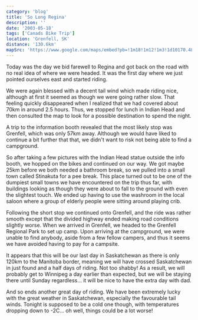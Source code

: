 ```yaml
---
category: 'blog'
title: 'So Long Regina'
description: ''
date: '2003-05-18'
tags: ['Canads Bike Trip']
location: 'Grenfell, SK'
distance: '130.6km'
mapSrc: 'https://www.google.com/maps/embed?pb=!1m18!1m12!1m3!1d10170.489487493349!2d-102.94038920654137!3d50.41087492151727!2m3!1f0!2f0!3f0!3m2!1i1024!2i768!4f13.1!3m3!1m2!1s0x52e1e5a7a1534845%3A0xd4a1eefa0075c9df!2sGrenfell%2C%20SK%20S0G%202B0!5e0!3m2!1sen!2sca!4v1609171936722!5m2!1sen!2sca'
---
```

Today was the day we bid farewell to Regina and got back on the road with no real idea of where we were headed. It was the first day where we just pointed ourselves east and started riding.

We were again blessed with a decent tail wind which made riding nice, although at first it seemed as though we were going rather slow. That feeling quickly disappeared when I realized that we had covered about 70km in around 2.5 hours. Thus, we stopped for lunch in Indian Head and then consulted the map to look for a possible destination to spend the night.

A trip to the information booth revealed that the most likely stop was Grenfell, which was only 57km away. Although we would have liked to continue a bit further that that, we didn't want to risk not being able to find a campground.

So after taking a few pictures with the Indian Head statue outside the info booth, we hopped on the bikes and continued on our way. We got maybe 25km before we both needed a bathroom break, so we pulled into a small town called Stinakuta for a pee break. This place turned out to be one of the dumpiest small towns we have encountered on the trip thus far, with buildings looking as though they were about to fall to the ground with even the slightest touch. We ended up having to use the washroom in the local saloon where a group of elderly people were sitting around playing crib.

Following the short stop we continued onto Grenfell, and the ride was rather smooth except that the divided highway ended making road conditions slightly worse. When we arrived in Grenfell, we headed to the Grenfell Regional Park to set up camp. Upon arriving at the campground, we were unable to find anybody, aside from a few fellow campers, and thus it seems we have avoided having to pay for a campsite.

It appears that this will be our last day in Saskatchewan as there is only 120km to the Manitoba border, meaning we will have crossed Saskatchewan in just found and a half days of riding. Not too shabby! As a result, we will probably get to Winnipeg a day earlier than expected, but we will be staying there until Sunday regardless... it will be nice to have the extra day with dad.

And so ends another great day of riding. We have been extremely lucky with the great weather in Saskatchewan, especially the favourable tail winds. Tonight is supposed to be a cold one though, with temperatures dropping down to -2C... oh well, things could be a lot worse!